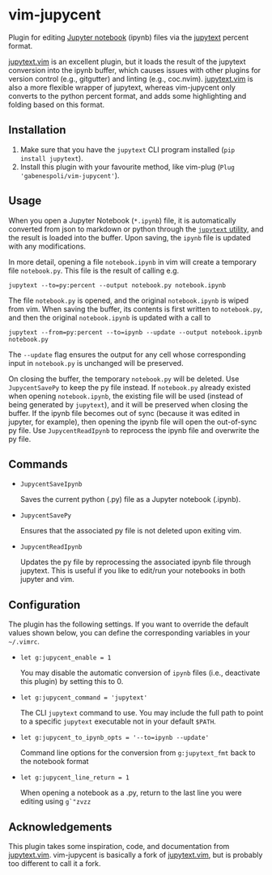 # vim-jupycent

Plugin for editing [Jupyter notebook][1] (ipynb) files via the [jupytext][2]
percent format.

[jupytext.vim][3] is an excellent plugin, but it loads the result of the
jupytext conversion into the ipynb buffer, which causes issues with other
plugins for version control (e.g., gitgutter) and linting (e.g., coc.nvim).
[jupytext.vim][3] is also a more flexible wrapper of jupytext, whereas
vim-jupycent only converts to the python percent format, and adds some
highlighting and folding based on this format.

## Installation

1. Make sure that you have the `jupytext` CLI program installed (`pip install
   jupytext`).
2. Install this plugin with your favourite method, like vim-plug (`Plug
   'gabenespoli/vim-jupycent'`).

## Usage

When you open a Jupyter Notebook (`*.ipynb`) file, it is automatically
converted from json to markdown or python through the [`jupytext` utility][2],
and the result is loaded into the buffer. Upon saving, the `ipynb` file is
updated with any modifications.

In more detail, opening a file `notebook.ipynb` in vim will create a temporary
file  `notebook.py`. This file is the result of calling e.g.

    jupytext --to=py:percent --output notebook.py notebook.ipynb

The file `notebook.py` is opened, and the original `notebook.ipynb` is wiped
from vim. When saving the buffer, its contents is first written to
`notebook.py`, and then the original `notebook.ipynb` is updated with a call to

    jupytext --from=py:percent --to=ipynb --update --output notebook.ipynb notebook.py

The `--update` flag ensures the output for any cell whose corresponding input
in `notebook.py` is unchanged will be preserved.

On closing the buffer, the temporary `notebook.py` will be deleted. Use
`JupycentSavePy` to keep the py file instead. If `notebook.py` already existed
when opening `notebook.ipynb`, the existing file will be used (instead of being
generated by `jupytext`), and it will be preserved when closing the buffer. If
the ipynb file becomes out of sync (because it was edited in jupyter, for
example), then opening the ipynb file will open the out-of-sync py file. Use
`JupycentReadIpynb` to reprocess the ipynb file and overwrite the py file.

## Commands

*   `JupycentSaveIpynb`

    Saves the current python (.py) file as a Jupyter notebook (.ipynb).

*   `JupycentSavePy`

    Ensures that the associated py file is not deleted upon exiting vim.

*   `JupycentReadIpynb`

    Updates the py file by reprocessing the associated ipynb file through
    jupytext. This is useful if you like to edit/run your notebooks in both
    jupyter and vim.

## Configuration

The plugin has the following settings. If you want to override the default
values shown below, you can define the corresponding variables in your
`~/.vimrc`.

*   `let g:jupycent_enable = 1`

    You may disable the automatic conversion of `ipynb` files (i.e., deactivate
    this plugin) by setting this to 0.

*   `let g:jupycent_command = 'jupytext'`

    The CLI `jupytext` command to use. You may include the full path to point
    to a specific `jupytext` executable not in your default `$PATH`.

*   `let g:jupycent_to_ipynb_opts = '--to=ipynb --update'`

    Command line options for the conversion from `g:jupytext_fmt` back to the
    notebook format

*   `let g:jupycent_line_return = 1`

    When opening a notebook as a .py, return to the last line you were editing
    using ``g`"zvzz``

## Acknowledgements

This plugin takes some inspiration, code, and documentation from
[jupytext.vim][3]. vim-jupycent is basically a fork of [jupytext.vim][3], but
is probably too different to call it a fork.

[1]: http://jupyter.org
[2]: https://github.com/mwouts/jupytext
[3]: https://github.com/goerz/jupytext.vim
